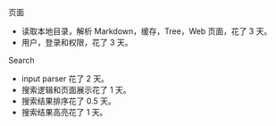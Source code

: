 

页面

* 读取本地目录，解析 Markdown，缓存，Tree，Web 页面，花了 3 天。
* 用户，登录和权限，花了 3 天。

Search

* input parser 花了 2 天。
* 搜索逻辑和页面展示花了 1 天。
* 搜索结果排序花了 0.5 天。
* 搜索结果高亮花了 1 天。
